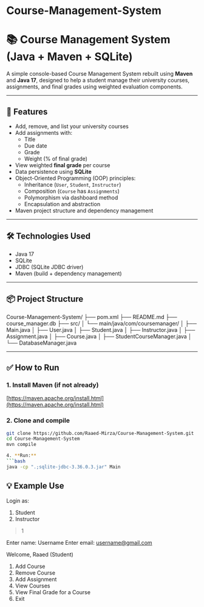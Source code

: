 ﻿# Course-Management-System
 
# 📚 Course Management System (Java + Maven + SQLite)

A simple console-based Course Management System rebuilt using **Maven** and **Java 17**, designed to help a student manage their university courses, assignments, and final grades using weighted evaluation components.

---

## 🚀 Features

- Add, remove, and list your university courses
- Add assignments with:
  - Title
  - Due date
  - Grade
  - Weight (% of final grade)
- View weighted **final grade** per course
- Data persistence using **SQLite**
- Object-Oriented Programming (OOP) principles:
  - Inheritance (`User`, `Student`, `Instructor`)
  - Composition (`Course` has `Assignments`)
  - Polymorphism via dashboard method
  - Encapsulation and abstraction
- Maven project structure and dependency management

---

## 🛠 Technologies Used

- Java 17
- SQLite
- JDBC (SQLite JDBC driver)
- Maven (build + dependency management)

---

## 📦 Project Structure
Course-Management-System/
├── pom.xml
├── README.md
├── course_manager.db
├── src/
│ └── main/java/com/coursemanager/
│ ├── Main.java
│ ├── User.java
│ ├── Student.java
│ ├── Instructor.java
│ ├── Assignment.java
│ ├── Course.java
│ ├── StudentCourseManager.java
│ └── DatabaseManager.java

---

## ✅ How to Run

### 1. Install Maven (if not already)
[https://maven.apache.org/install.html](https://maven.apache.org/install.html)

### 2. Clone and compile
```bash
git clone https://github.com/Raaed-Mirza/Course-Management-System.git
cd Course-Management-System
mvn compile

4. **Run:**
```bash
java -cp ".;sqlite-jdbc-3.36.0.3.jar" Main
```

## 💡 Example Use
Login as:
1. Student
2. Instructor
> 1

Enter name: Username
Enter email: username@gmail.com

Welcome, Raaed (Student)

1. Add Course
2. Remove Course
3. Add Assignment
4. View Courses
5. View Final Grade for a Course
6. Exit
